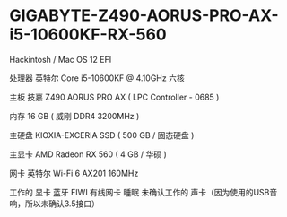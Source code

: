 # GIGABYTE-Z490-AORUS-PRO-AX-i5-10600KF-RX-560
Hackintosh / Mac OS 12 EFI
	


处理器	英特尔 Core i5-10600KF @ 4.10GHz 六核

主板	技嘉 Z490 AORUS PRO AX ( LPC Controller - 0685 )

内存	16 GB ( 威刚 DDR4 3200MHz )

主硬盘	 KIOXIA-EXCERIA SSD ( 500 GB / 固态硬盘 )

主显卡	AMD Radeon RX 560 ( 4 GB / 华硕 )

网卡	英特尔 Wi-Fi 6 AX201 160MHz


工作的
显卡
蓝牙
FIWI
有线网卡
睡眠
未确认工作的
声卡（因为使用的USB音响，所以未确认3.5接口）
